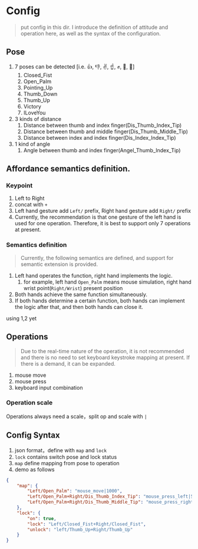 # Config

> put config in this dir. I introduce the definition of attitude and operation here, as well as the syntax of the configuration.

## Pose

1. 7 poses can be detected [i.e. 👍, 👎, ✌️, ☝️, ✊, 👋, 🤟]
   1. Closed_Fist
   2. Open_Palm
   3. Pointing_Up
   4. Thumb_Down
   5. Thumb_Up
   6. Victory
   7. ILoveYou
2. 3 kinds of distance
   1. Distance between thumb and index finger(Dis_Thumb_Index_Tip)
   2. Distance between thumb and middle finger(Dis_Thumb_Middle_Tip)
   3. Distance between index and index finger(Dis_Index_Index_Tip)
3. 1 kind of angle
   1. Angle between thumb and index finger(Angel_Thumb_Index_Tip)

## Affordance semantics definition.

### Keypoint

1. Left to Right
2. concat with `+`
3. Left hand gesture add `Left/` prefix, Right hand gesture add `Right/` prefix
4. Currently, the recommendation is that one gesture of the left hand is used for one operation. Therefore, it is best to support only 7 operations at present.

### Semantics definition

> Currently, the following semantics are defined, and support for semantic extension is provided.

1. Left hand operates the function, right hand implements the logic.
   1. for example, left hand `Open_Palm` means mouse simulation, right hand wrist point(`Right/Wrist`) present position
2. Both hands achieve the same function simultaneously.
3. If both hands determine a certain function, both hands can implement the logic after that, and then both hands can close it.

using 1,2 yet

## Operations

> Due to the real-time nature of the operation, it is not recommended and there is no need to set keyboard keystroke mapping at present. If there is a demand, it can be expanded.

1. mouse move
2. mouse press
3. keyboard input combination

### Operation scale

Operations always need a scale，split op and scale with `|`

## Config Syntax

1. json format，define with `map` and `lock`
2. `lock` contains switch pose and lock status
3. `map` define mapping from pose to operation
4. demo as follows

``` json
{
    "map": {
        "Left/Open_Palm": "mouse_move|1000",
        "Left/Open_Palm+Right/Dis_Thumb_Index_Tip": "mouse_press_left|50",
        "Left/Open_Palm+Right/Dis_Thumb_Middle_Tip": "mouse_press_right|50"
    },
    "lock": {
        "on": true,
        "lock": "Left/Closed_Fist+Right/Closed_Fist",
        "unlock": "left/Thumb_Up+Right/Thumb_Up"
    }
}
```
